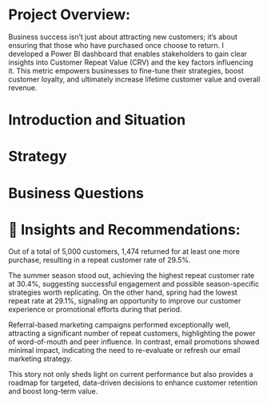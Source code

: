 # Project Overview: 
Business success isn’t just about attracting new customers; it’s about ensuring that those who have purchased once choose to return. I developed a Power BI dashboard that enables stakeholders to gain clear insights into Customer Repeat Value (CRV) and the key factors influencing it. This metric empowers businesses to fine-tune their strategies, boost customer loyalty, and ultimately increase lifetime customer value and overall revenue.
# Introduction and Situation
# Strategy
# Business Questions
# 📖 Insights and Recommendations:

Out of a total of 5,000 customers, 1,474 returned for at least one more purchase, resulting in a repeat customer rate of 29.5%. 

The summer season stood out, achieving the highest repeat customer rate at 30.4%, suggesting successful engagement and possible season-specific strategies worth replicating. On the other hand, spring had the lowest repeat rate at 29.1%, signaling an opportunity to improve our customer experience or promotional efforts during that period.

Referral-based marketing campaigns performed exceptionally well, attracting a significant number of repeat customers, highlighting the power of word-of-mouth and peer influence. In contrast, email promotions showed minimal impact, indicating the need to re-evaluate or refresh our email marketing strategy.

This story not only sheds light on current performance but also provides a roadmap for targeted, data-driven decisions to enhance customer retention and boost long-term value.
